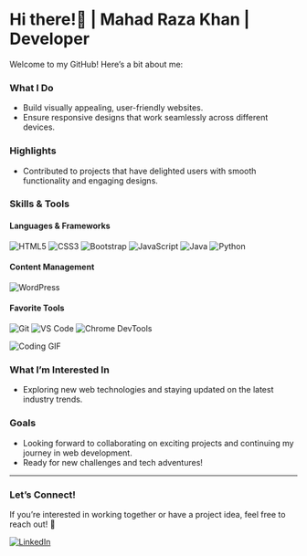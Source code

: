 # Hi there!👋 | Mahad Raza Khan | Developer

Welcome to my GitHub! Here’s a bit about me:

### What I Do
- Build visually appealing, user-friendly websites.
- Ensure responsive designs that work seamlessly across different devices.

### Highlights
- Contributed to projects that have delighted users with smooth functionality and engaging designs.

### Skills & Tools
#### Languages & Frameworks
<p>
  <img src="https://img.shields.io/badge/HTML5-E34F26?style=for-the-badge&logo=html5&logoColor=white" alt="HTML5" />
  <img src="https://img.shields.io/badge/CSS3-1572B6?style=for-the-badge&logo=css3&logoColor=white" alt="CSS3" />
  <img src="https://img.shields.io/badge/Bootstrap-563D7C?style=for-the-badge&logo=bootstrap&logoColor=white" alt="Bootstrap" />
  <img src="https://img.shields.io/badge/JavaScript-323330?style=for-the-badge&logo=javascript&logoColor=F7DF1E" alt="JavaScript" />
  <img src="https://img.shields.io/badge/Java-007396?style=for-the-badge&logo=java&logoColor=white" alt="Java" />
  <img src="https://img.shields.io/badge/Python-3776AB?style=for-the-badge&logo=python&logoColor=white" alt="Python" />
</p>

#### Content Management
<p>
  <img src="https://img.shields.io/badge/WordPress-21759B?style=for-the-badge&logo=wordpress&logoColor=white" alt="WordPress" />
</p>

#### Favorite Tools
<p>
  <img src="https://img.shields.io/badge/Git-F05032?style=for-the-badge&logo=git&logoColor=white" alt="Git" />
  <img src="https://img.shields.io/badge/VS%20Code-007ACC?style=for-the-badge&logo=visual-studio-code&logoColor=white" alt="VS Code" />
  <img src="https://img.shields.io/badge/Chrome%20DevTools-4285F4?style=for-the-badge&logo=google-chrome&logoColor=white" alt="Chrome DevTools" />
</p>

![Coding GIF](https://media.giphy.com/media/qgQUggAC3Pfv687qPC/giphy.gif)

### What I’m Interested In
- Exploring new web technologies and staying updated on the latest industry trends.

### Goals
- Looking forward to collaborating on exciting projects and continuing my journey in web development.
- Ready for new challenges and tech adventures!

---

### Let’s Connect!
If you’re interested in working together or have a project idea, feel free to reach out! 🚀

[![LinkedIn](https://img.shields.io/badge/LinkedIn-Connect-blue)](https://www.linkedin.com/in/mahad-raza-khan-909693263/)
